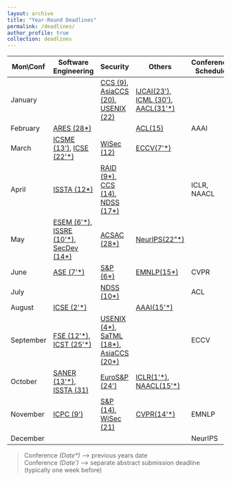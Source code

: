 ```yaml
---
layout: archive
title: "Year-Round Deadlines"
permalink: /deadlines/
author_profile: true
collection: deadlines
---
```


  Mon\Conf          | Software Engineering  |         Security        |       Others        |         Conference Schedule
--------------------|-----------------------|-------------------------|---------------------|---------------------------------
January             |                       | [CCS (9)](https://www.sigsac.org/ccs/CCS2025/call-for-papers/), [AsiaCCS (20)](https://asiaccs2025.hust.edu.vn/call-for-papers/), [USENIX (22)](https://www.usenix.org/conference/usenixsecurity25)     | [IJCAI(23\')](https://2025.ijcai.org/call-for-papers-main-track/), [ICML (30\')](https://icml.cc/Conferences/2025/CallForPapers), [AACL(31\'\*)](https://sites.google.com/view/aacl-2024/call-for-papers) | 
February            | [ARES (28\*)](http://www.wikicfp.com/cfp/program?id=216) |  | [ACL(15)](https://2025.aclweb.org/calls/main_conference_papers/) | AAAI
March               | [ICSME (13\')](https://conf.researchr.org/track/icsme-2025/icsme-2025-papers), [ICSE (22\'\*)](https://conf.researchr.org/home/icse-2025)  | [WiSec (12)](https://wisec2025.gmu.edu/call-for-papers/)  | [ECCV(7\'\*)](https://eccv.ecva.net/Conferences/2024/CallForPapers) | 
April               | [ISSTA (12\*)](https://conf.researchr.org/home/issta-2024)        | [RAID (9\*)](https://raid2024.github.io/call.html), [CCS (14)](https://www.sigsac.org/ccs/CCS2025/call-for-papers/), [NDSS (17\*)](https://www.ndss-symposium.org/ndss2025/submisions/call-for-papers/) |  | ICLR, NAACL
May                 | [ESEM (6\'\*)](https://conf.researchr.org/home/esem-2024), [ISSRE (10\'\*)](https://issre.github.io/2024/calls_cfp-research.html), [SecDev (14\*)](https://secdev.ieee.org/2024/cfp/) |  [ACSAC (28\*)](https://www.acsac.org/2024/submissions/papers/) | [NeurIPS(22\"\*)](https://neurips.cc/Conferences/2024/CallForPapers) |
June                | [ASE (7\'\*)](https://conf.researchr.org/home/ase-2024)     | [S&P (6\*)](https://sp2025.ieee-security.org/cfpapers.html) | [EMNLP(15\*)](https://2024.emnlp.org/calls/main_conference_papers/#paper-submission-details) | CVPR
July                |                       |  [NDSS (10\*)](https://www.ndss-symposium.org/ndss2025/submisions/call-for-papers/) | | ACL
August              | [ICSE (2\'\*)](https://conf.researchr.org/home/icse-2025) |  | [AAAI(15\'\*)](https://aaai.org/conference/aaai/aaai-25/) | 
September           | [FSE (12\'\*)](https://conf.researchr.org/track/fse-2025/fse-2025-research-papers),  [ICST (25\'\*)](https://conf.researchr.org/track/icst-2025/icst-2025-papers#Call-for-Papers)     | [USENIX (4\*)](https://www.usenix.org/conference/usenixsecurity25), [SaTML (18\*)](https://satml.org/participate-cfp/), [AsiaCCS (20\*)](https://asiaccs2025.hust.edu.vn/call-for-papers/) |    | ECCV
October             | [SANER (13\'\*)](https://conf.researchr.org/track/saner-2025/saner-2025-papers), [ISSTA (31)](https://conf.researchr.org/track/issta-2025/issta-2025-papers#Call-for-Papers)                | [EuroS&P (24\')](https://eurosp2025.ieee-security.org/cfp.html) | [ICLR(1\'\*)](https://iclr.cc/Conferences/2025/CallForPapers), [NAACL(15\'\*)](https://2025.naacl.org/calls/papers/#important-dates-for-naacl-2025) | 
November            | [ICPC (9\')](https://conf.researchr.org/track/icpc-2025/icpc-2025-research)          | [S&P (14)](https://sp2025.ieee-security.org/cfpapers.html), [WiSec (21)](https://wisec2025.gmu.edu/call-for-papers/) | [CVPR(14\'\*)](https://cvpr.thecvf.com/Conferences/2025/CallForPapers) | EMNLP
December            |  |  |  | NeurIPS



> Conference *(Date\*)*  ⟶  previous years date\
> Conference *(Date\')*  ⟶  separate abstract submission deadline (typically one week before) 
